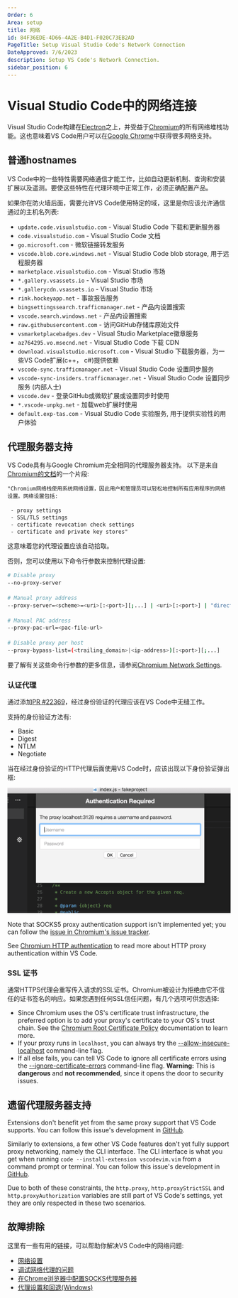 ```yaml
---
Order: 6
Area: setup
title: 网络
id: 84F36EDE-4D66-4A2E-B4D1-F020C73EB2AD
PageTitle: Setup Visual Studio Code's Network Connection
DateApproved: 7/6/2023
description: Setup VS Code's Network Connection.
sidebar_position: 6
---
```


# Visual Studio Code中的网络连接

Visual Studio Code构建在[Electron](https://www.electronjs.org)之上，并受益于[Chromium](https://www.chromium.org/)的所有网络堆栈功能。这也意味着VS Code用户可以在[Google Chrome](https://www.google.com/chrome/index.html)中获得很多网络支持。

## 普通hostnames

VS Code中的一些特性需要网络通信才能工作，比如自动更新机制、查询和安装扩展以及遥测。要使这些特性在代理环境中正常工作，必须正确配置产品。

如果你在防火墙后面，需要允许VS Code使用特定的域，这里是你应该允许通信通过的主机名列表:

- `update.code.visualstudio.com` - Visual Studio Code 下载和更新服务器
- `code.visualstudio.com` - Visual Studio Code 文档
- `go.microsoft.com` - 微软链接转发服务
- `vscode.blob.core.windows.net` - Visual Studio Code blob storage, 用于远程服务器
- `marketplace.visualstudio.com` - Visual Studio 市场
- `*.gallery.vsassets.io` - Visual Studio 市场
- `*.gallerycdn.vsassets.io` - Visual Studio 市场
- `rink.hockeyapp.net` - 事故报告服务
- `bingsettingssearch.trafficmanager.net` - 产品内设置搜索
- `vscode.search.windows.net` - 产品内设置搜索
- `raw.githubusercontent.com` - 访问GitHub存储库原始文件
- `vsmarketplacebadges.dev` - Visual Studio Marketplace徽章服务
- `az764295.vo.msecnd.net` - Visual Studio Code 下载 CDN
- `download.visualstudio.microsoft.com` - Visual Studio 下载服务器，为一些VS Code扩展(c++， c#)提供依赖
- `vscode-sync.trafficmanager.net` - Visual Studio Code 设置同步服务
- `vscode-sync-insiders.trafficmanager.net` - Visual Studio Code 设置同步服务 (内部人士)
- `vscode.dev` - 登录GitHub或微软扩展或设置同步时使用
- `*.vscode-unpkg.net` - 加载web扩展时使用
- `default.exp-tas.com` - Visual Studio Code 实验服务, 用于提供实验性的用户体验

## 代理服务器支持

VS Code具有与Google Chromium完全相同的代理服务器支持。 以下是来自[Chromium的文档](https://www.chromium.org/developers/design-documents/network-settings)的一个片段:

```
"Chromium网络栈使用系统网络设置，因此用户和管理员可以轻松地控制所有应用程序的网络设置。网络设置包括:

 - proxy settings
 - SSL/TLS settings
 - certificate revocation check settings
 - certificate and private key stores"
```

这意味着您的代理设置应该自动拾取。

否则，您可以使用以下命令行参数来控制代理设置:

```bash
# Disable proxy
--no-proxy-server

# Manual proxy address
--proxy-server=<scheme>=<uri>[:<port>][;...] | <uri>[:<port>] | "direct://"

# Manual PAC address
--proxy-pac-url=<pac-file-url>

# Disable proxy per host
--proxy-bypass-list=(<trailing_domain>|<ip-address>)[:<port>][;...]
```

要了解有关这些命令行参数的更多信息，请参阅[Chromium Network Settings](https://www.chromium.org/developers/design-documents/network-settings).

### 认证代理

通过添加[PR #22369](https://github.com/microsoft/vscode/pull/22369)，经过身份验证的代理应该在VS Code中无缝工作。

支持的身份验证方法有:

- Basic
- Digest
- NTLM
- Negotiate

当在经过身份验证的HTTP代理后面使用VS Code时，应该出现以下身份验证弹出框:

![proxy](images/network/proxy.png)

Note that SOCKS5 proxy authentication support isn't implemented yet; you can follow the [issue in Chromium's issue tracker](https://bugs.chromium.org/p/chromium/issues/detail?id=256785).

See [Chromium HTTP authentication](https://www.chromium.org/developers/design-documents/http-authentication) to read more about HTTP proxy authentication within VS Code.

### SSL 证书

通常HTTPS代理会重写传入请求的SSL证书。Chromium被设计为拒绝由它不信任的证书签名的响应。如果您遇到任何SSL信任问题，有几个选项可供您选择:

- Since Chromium uses the OS's certificate trust infrastructure, the preferred option is to add your proxy's certificate to your OS's trust chain. See the [Chromium Root Certificate Policy](https://www.chromium.org/Home/chromium-security/root-ca-policy) documentation to learn more.
- If your proxy runs in `localhost`, you can always try the [--allow-insecure-localhost](https://peter.sh/experiments/chromium-command-line-switches/#allow-insecure-localhost) command-line flag.
- If all else fails, you can tell VS Code to ignore all certificate errors using the [--ignore-certificate-errors](https://peter.sh/experiments/chromium-command-line-switches/#ignore-certificate-errors) command-line flag. **Warning:** This is **dangerous** and **not recommended**, since it opens the door to security issues.

## 遗留代理服务器支持

Extensions don't benefit yet from the same proxy support that VS Code supports. You can follow this issue's development in [GitHub](https://github.com/microsoft/vscode/issues/12588).

Similarly to extensions, a few other VS Code features don't yet fully support proxy networking, namely the CLI interface. The CLI interface is what you get when running `code --install-extension vscodevim.vim` from a command prompt or terminal. You can follow this issue's development in [GitHub](https://github.com/microsoft/vscode/issues/29910).

Due to both of these constraints, the `http.proxy`, `http.proxyStrictSSL` and `http.proxyAuthorization` variables are still part of VS Code's settings, yet they are only respected in these two scenarios.

## 故障排除

这里有一些有用的链接，可以帮助你解决VS Code中的网络问题:

- [网络设置](https://www.chromium.org/developers/design-documents/network-settings)
- [调试网络代理的问题](https://www.chromium.org/developers/design-documents/network-stack/debugging-net-proxy)
- [在Chrome浏览器中配置SOCKS代理服务器](https://www.chromium.org/developers/design-documents/network-stack/socks-proxy)
- [代理设置和回退(Windows)](https://www.chromium.org/developers/design-documents/network-stack/proxy-settings-fallback)
